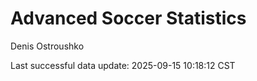 # Advanced Soccer Statistics
Denis Ostroushko

<!-- gfm -->

Last successful data update: 2025-09-15 10:18:12 CST
